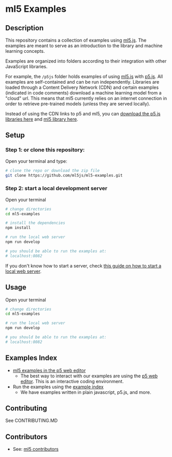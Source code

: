 # ml5 Examples

## Description

This repository contains a collection of  examples using [ml5.js](https://github.com/ml5js/ml5-library). The examples are meant to serve as an introduction to the library and machine learning concepts.

Examples are organized into folders according to their integration with other JavaScript libraries.

For example, the `/p5js` folder holds examples of using [ml5.js](https://github.com/ml5js/ml5-library) with [p5.js](https://p5js.org/). All examples are self-contained and can be run independently. Libraries are loaded through a Content Delivery Network (CDN) and certain examples (indicated in code comments) download a machine learning model from a "cloud" url. This means that ml5 currently relies on an internet connection in order to retrieve pre-trained models (unless they are served locally). 

Instead of using the CDN links to p5 and ml5, you can [download the p5.js libraries here](https://github.com/processing/p5.js/releases) and [ml5 library here](https://github.com/ml5js/ml5-library/releases).

## Setup

### Step 1: or clone this repository:

Open your terminal and type:

```sh
# clone the repo or download the zip file
git clone https://github.com/ml5js/ml5-examples.git
```

### Step 2: start a local development server
Open your terminal

```sh
# change directories
cd ml5-examples

# install the dependencies
npm install

# run the local web server
npm run develop

# you should be able to run the examples at: 
# localhost:8082

```

If you don't know how to start a server, check [this guide on how to start a local web server](https://learn.ml5js.org/docs/#/tutorials/local-web-server?id=running-a-local-web-server).


## Usage

Open your terminal

```sh
# change directories
cd ml5-examples

# run the local web server
npm run develop

# you should be able to run the examples at: 
# localhost:8082

```


## Examples Index

* [ml5 examples in the p5 web editor](https://editor.p5js.org/ml5/sketches)
  * The best way to interact with our examples are using the [p5 web editor](https://editor.p5js.org/ml5/sketches). This is an interactive coding environment.
* Run the examples using the [example index](https://ml5js.github.io/ml5-examples/public)
  * We have examples written in plain javascript, p5.js, and more.


## Contributing

See CONTRIBUTING.MD

## Contributors

* See: [ml5 contributors](https://github.com/ml5js/ml5-library#contributors)